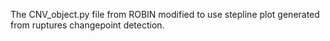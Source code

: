 The CNV_object.py file from ROBIN modified to use stepline plot generated from ruptures changepoint detection.
